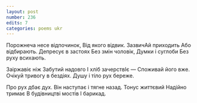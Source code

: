 ```yaml
---
layout: post
number: 236
edits: 7
categories: poems ukr
---
```


Порожнеча несе відпочинок,
Від якого відвик.
ЗазвичАй приходить
Або відбирають.
Депресує в застоях
Без змін чоловік,
Думки і суглоби
Без руху всихають.

Заіржавіє ніж
Забутий надовго
І хліб зачерствІє —
Споживай його вже.
Очікуй тривогу в  бездіях.
Душу і тіло рух береже.

Про рух дбає  дух.
Він наступає і тягне назад.
Тонус життєвий 
Надійно тримає
В будівництві мостів 
І барикад.
